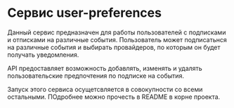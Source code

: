 # Сервис user-preferences

Данный сервис предназначен для работы пользователей с подписками и отписками на различные события.
Пользователь может подписатьнся на различные события и выбирать провайдеров, по которым он будет получать уведомления.

API предоставляет возможность добавлять, изменять и удалять пользовательские предпочтения по подписке на события.

Запуск этого сервиса осущетсвляется в совокупности со всеми остальными. ПОдробнее можно прочесть в README в корне проекта.